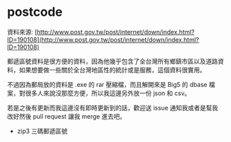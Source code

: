 postcode
========

資料來源: [http://www.post.gov.tw/post/internet/down/index.html?ID=190108](http://www.post.gov.tw/post/internet/down/index.html?ID=190108)

郵遞區號資料是很方便的資料，因為他幾乎包含了全台灣所有鄉鎮市區以及道路資料，如果想要做一些關於全台灣地區性的統計或是服務，這個資料很實用。

不過因為郵局放的資料是 .exe 的 rar 壓縮檔，而且解開來是 Big5 的 dbase 檔案，對很多人來說沒那麼方便，所以我這邊另外放一份 json 和 csv。

若是之後有更新而我這邊沒有即時更新到的話，歡迎送 issue 通知我或者是幫我改好然後 pull request 讓我 merge 進去吧。

- zip3 三碼郵遞區號
